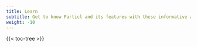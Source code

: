 ```yaml
---
title: Learn
subtitle: Get to know Particl and its features with these informative articles
weight: -10
---
```


{{< toc-tree >}}